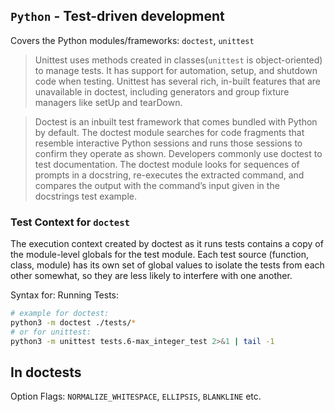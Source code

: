 ## `Python` - Test-driven development

Covers the Python modules/frameworks: `doctest`, `unittest`

> Unittest uses methods created in classes(`unittest` is object-oriented) to manage tests. It has support for automation, setup, and shutdown code when testing. Unittest has several rich, in-built features that are unavailable in doctest, including generators and group fixture managers like setUp and tearDown.


> Doctest is an inbuilt test framework that comes bundled with Python by default. The doctest module searches for code fragments that resemble interactive Python sessions and runs those sessions to confirm they operate as shown.
> Developers commonly use doctest to test documentation. The doctest module looks for sequences of prompts in a docstring, re-executes the extracted command, and compares the output with the command’s input given in the docstrings test example.


### Test Context for `doctest`
The execution context created by doctest as it runs tests contains a copy of the module-level globals for the test module. Each test source (function, class, module) has its own set of global values to isolate the tests from each other somewhat, so they are less likely to interfere with one another.

Syntax for: Running Tests:
```bash
# example for doctest:
python3 -m doctest ./tests/*
# or for unittest:
python3 -m unittest tests.6-max_integer_test 2>&1 | tail -1
```

## In doctests 
Option Flags:
	`NORMALIZE_WHITESPACE`, `ELLIPSIS`, `BLANKLINE` etc.
